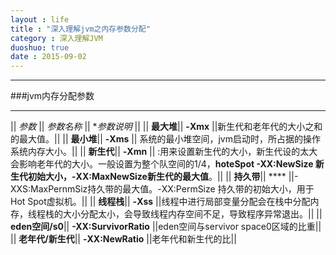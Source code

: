 ```yaml
---
layout : life
title : "深入理解jvm之内存参数分配"
category : 深入理解JVM
duoshuo: true
date : 2015-09-02
---
```

------------

###jvm内存分配参数

-----------------
|| *参数* || *参数名称* || **参数说明* ||
|| **最大堆**|| **-Xmx** ||新生代和老年代的大小之和的最大值。||
|| **最小堆**|| **-Xms** || 系统的最小堆空间，jvm启动时，所占据的操作系统内存大小。||
|| **新生代**|| **-Xmn** || :用来设置新生代的大小，新生代设的太大会影响老年代的大小。一般设置为整个队空间的1/4，**hoteSpot -XX:NewSize 新生代初始大小，-XX:MaxNewSize新生代的最大值**。||
|| **持久带**|| **** ||-XXS:MaxPernmSiz持久带的最大值。-XX:PermSize 持久带的初始大小，用于Hot Spot虚拟机。||
|| **线程栈**|| **-Xss** ||线程中进行局部变量分配会在栈中分配内存，线程栈的大小分配太小，会导致线程内存空间不足，导致程序异常退出。||
|| **eden空间/s0**|| **-XX:SurvivorRatio** ||eden空间与servivor space0区域的比重||
|| **老年代/新生代**|| **-XX:NewRatio** ||老年代和新生代的比||